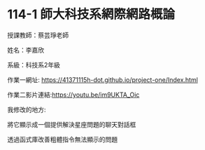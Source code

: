 # 114-1 師大科技系網際網路概論

授課教師：蔡芸琤老師

姓名：李嘉欣

系級：科技系2年級

作業一網址: https://41371115h-dot.github.io/project-one/Index.html

作業二影片連結:https://youtu.be/im9UKTA_Oic

我修改的地方:

將它顯示成一個提供解決星座問題的聊天對話框

透過函式庫改善粗體指令無法顯示的問題

